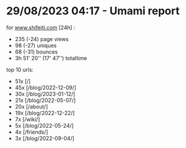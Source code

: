 # 29/08/2023 04:17 - Umami report
for www.shifeiti.com [24h] :

 - 235 (-24) page views
 - 98 (-27) uniques
 - 68 (-31) bounces
 - 3h 51' 20'' (17' 47'') totaltime


top 10 urls:
 - 51x [/]
 - 45x [/blog/2022-12-09/]
 - 30x [/blog/2023-01-12/]
 - 21x [/blog/2022-05-07/]
 - 20x [/about/]
 - 19x [/blog/2022-12-22/]
 - 7x [/wiki/]
 - 5x [/blog/2022-05-24/]
 - 4x [/friends/]
 - 3x [/blog/2022-09-04/]


